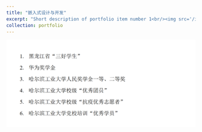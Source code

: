 ```yaml
---
title: "嵌入式设计与开发"
excerpt: "Short description of portfolio item number 1<br/><img src='/images/500x300.png'>"
collection: portfolio
---
```

![rongyu](/images/ryjl.png)

